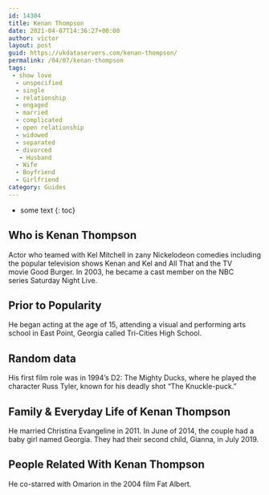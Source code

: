 ```yaml
---
id: 14304
title: Kenan Thompson
date: 2021-04-07T14:36:27+00:00
author: victor
layout: post
guid: https://ukdataservers.com/kenan-thompson/
permalink: /04/07/kenan-thompson
tags:
 - show love
  - unspecified
  - single
  - relationship
  - engaged
  - married
  - complicated
  - open relationship
  - widowed
  - separated
  - divorced
   - Husband
  - Wife
  - Boyfriend
  - Girlfriend
category: Guides
---
```


* some text
{: toc}


## Who is Kenan Thompson



Actor who teamed with Kel Mitchell in zany Nickelodeon comedies including the popular television shows Kenan and Kel and All That and the TV movie Good Burger. In 2003, he became a cast member on the NBC series Saturday Night Live. 

                
                
                
## Prior to Popularity



He began acting at the age of 15, attending a visual and performing arts school in East Point, Georgia called Tri-Cities High School. 

                
                
                
## Random data



His first film role was in 1994&#8217;s D2: The Mighty Ducks, where he played the character Russ Tyler, known for his deadly shot &#8220;The Knuckle-puck.&#8221; 

                
                
                
## Family & Everyday Life of Kenan Thompson



He married Christina Evangeline in 2011. In June of 2014, the couple had a baby girl named Georgia. They had their second child, Gianna, in July 2019. 

                
                
                
## People Related With Kenan Thompson



He co-starred with Omarion in the 2004 film Fat Albert. 

                
              
            
          
          
          